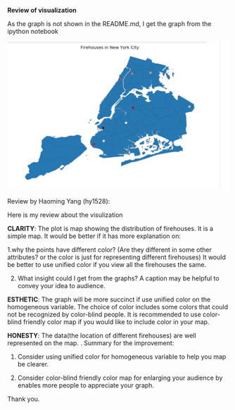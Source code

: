 **Review of visualization**

As the graph is not shown in the README.md, I get the graph from the ipython notebook

![Alt text](../HW8_soa238/plot.jpeg)

Review by Haoming Yang (hy1528):

Here is my review about the visulization

**CLARITY**: 
The plot is map showing the distribution of firehouses.
It is a simple map. It would be better if it has more explanation on: 

1.why the points have different color? (Are they different in some other attributes? or the color is just for representing different firehouses) It would be better to use unified color if you view all the firehouses the same.

2. What insight could I get from the graphs? A caption may be helpful to convey your idea to audience.

**ESTHETIC**:
The graph will be more succinct if use unified color on the homogeneous variable. The choice of color includes some colors that could not be recognized by color-blind people. It is recommended to use color-blind friendly color map if you would like to include color in your map. 

**HONESTY**:
The data(the location of different firehouses) are well represented on the map.
. 
Summary for the improvement:

1. Consider using unified color for homogeneous variable to help you map be clearer.

2. Consider color-blind friendly color map for enlarging your audience by enables more people to appreciate your graph.

Thank you.

